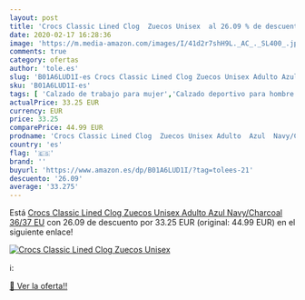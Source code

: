 ```yaml
---
layout: post
title: 'Crocs Classic Lined Clog  Zuecos Unisex  al 26.09 % de descuento'
date: 2020-02-17 16:28:36
image: 'https://m.media-amazon.com/images/I/41d2r7shH9L._AC_._SL400_.jpg'
comments: true
category: ofertas
author: 'tole.es'
slug: 'B01A6LUD1I-es Crocs Classic Lined Clog Zuecos Unisex Adulto Azul...'
sku: 'B01A6LUD1I-es'
tags: [ 'Calzado de trabajo para mujer','Calzado deportivo para hombre','Calzado sanitario y de hostelería para mujer','Chanclas y sandalias de piscina para hombre','Sandalias y chanclas para niña','Zapatillas y calzado deportivo para hombre','Zapatos','Zapatos para hombre','Zapatos para mujer','Zapatos para niñas pequeñas','Zapatos y complementos','Zuecos sanitarios y de hostelería para mujer','Zuecos y mules para hombre','zuecos', ]
actualPrice: 33.25 EUR
currency: EUR
price: 33.25
comparePrice: 44.99 EUR
prodname: 'Crocs Classic Lined Clog  Zuecos Unisex Adulto  Azul  Navy/Charcoal   36/37 EU'
country: 'es'
flag: '🇪🇸'
brand: ''
buyurl: 'https://www.amazon.es/dp/B01A6LUD1I/?tag=tolees-21'
descuento: '26.09'
average: '33.275'
---
```


Está [Crocs Classic Lined Clog  Zuecos Unisex Adulto  Azul  Navy/Charcoal   36/37 EU](https://www.amazon.es/dp/B01A6LUD1I/?tag=tolees-21) con 26.09 de descuento por 33.25 EUR (original: 44.99 EUR) en el siguiente enlace!

[![Crocs Classic Lined Clog  Zuecos Unisex ](https://m.media-amazon.com/images/I/41d2r7shH9L._AC_._SL400_.jpg)](https://www.amazon.es/dp/B01A6LUD1I/?tag=tolees-21)

ℹ️:


[🛒 Ver la oferta!!](https://www.amazon.es/dp/B01A6LUD1I/?tag=tolees-21)
